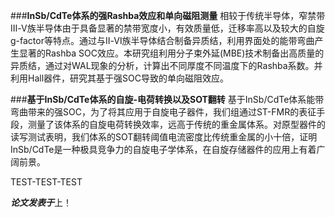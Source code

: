 ###**InSb/CdTe体系的强Rashba效应和单向磁阻测量**
相较于传统半导体，窄禁带Ⅲ-Ⅴ族半导体由于具备显著的禁带宽度小，有效质量低，迁移率高以及较大的自旋g-factor等特点。通过与Ⅱ-Ⅵ族半导体结合制备异质结，利用界面处的能带弯曲产生显著的Rashba SOC效应。本研究组利用分子束外延(MBE)技术制备出高质量的异质结，通过对WAL现象的分析，计算出不同厚度不同温度下的Rashba系数。并利用Hall器件，研究其基于强SOC导致的单向磁阻效应。

###**基于InSb/CdTe体系的自旋-电荷转换以及SOT翻转**
基于InSb/CdTe体系能带弯曲带来的强SOC，为了将其应用于自旋电子器件，我们组通过ST-FMR的表征手段，测量了该体系的自旋电荷转换效率，远高于传统的重金属体系。对原型器件的读写测试表明，我们体系的SOT翻转阈值电流密度比传统重金属的小十倍，证明InSb/CdTe是一种极具竞争力的自旋电子学体系，在自旋存储器件的应用上有着广阔前景。

TEST-TEST-TEST

***论文发表于***上！